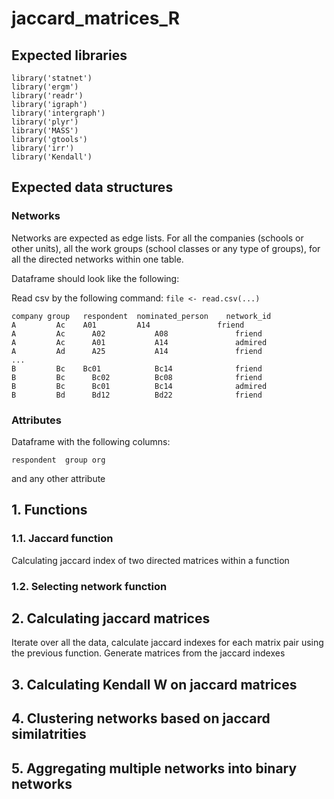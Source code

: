 

# jaccard_matrices_R


## Expected libraries
```
library('statnet')
library('ergm')
library('readr')
library('igraph')
library('intergraph')
library('plyr')
library('MASS')
library('gtools')
library('irr')
library('Kendall')
```
## Expected data structures

### Networks

Networks are expected as edge lists. For all the companies (schools or other units), all the work groups (school classes or any type of groups), 
for all the directed networks within one table.

Dataframe should look like the following:

Read csv by the following command: `file <- read.csv(...)`

```
company	group	respondent	nominated_person	network_id
A   	  Ac  	A01	        A14	              friend
A   	  Ac	  A02	        A08	              friend
A   	  Ac	  A01	        A14	              admired
A   	  Ad	  A25	        A14	              friend
...
B   	  Bc  	Bc01	        Bc14	          friend
B   	  Bc	  Bc02	        Bc08	          friend
B   	  Bc	  Bc01	        Bc14	          admired
B   	  Bd	  Bd12	        Bd22	          friend
```
### Attributes
Dataframe with the following columns:
```
respondent  group org
```
and any other attribute


## 1. Functions
### 1.1. Jaccard function
Calculating jaccard index of two directed matrices within a function 

### 1.2. Selecting network function


## 2. Calculating jaccard matrices
Iterate over all the data, calculate jaccard indexes for each matrix pair using the previous function. Generate matrices from the jaccard indexes

## 3. Calculating Kendall W on jaccard matrices

## 4. Clustering networks based on jaccard similatrities

## 5. Aggregating multiple networks into binary networks
